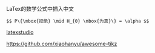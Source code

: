 
LaTex的数学公式中插入中文
```
$$ P\{\mbox{拒绝} \mid H_{0} \mbox{为真}\} = \alpha $$
```

[latexstudio](https://www.latexstudio.net/)

https://github.com/xiaohanyu/awesome-tikz